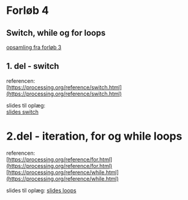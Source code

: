 # Forløb 4
## Switch, while og for loops

[opsamling fra forløb 3](../forlob3_if_else_logiske_og_relations_operatorer/forlob3_opsamling.md)

## 1. del - switch

referencen:   
[https://processing.org/reference/switch.html](https://processing.org/reference/switch.html)

slides til oplæg:    
[slides switch](slides_switch.pdf)

# 2.del - iteration, for og while loops

referencen:   
[https://processing.org/reference/for.html](https://processing.org/reference/for.html)      
[https://processing.org/reference/while.html](https://processing.org/reference/while.html)     

slides til oplæg:
[slides loops](slides_switch.pdf)
